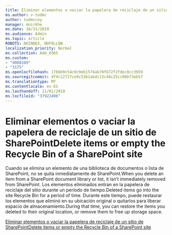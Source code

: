 ```yaml
---
title: Eliminar elementos o vaciar la papelera de reciclaje de un sitio de SharePoint
ms.author: v-todmc
author: todmccoy
manager: mnirkhe
ms.date: 10/31/2019
ms.audience: Admin
ms.topic: article
ROBOTS: NOINDEX, NOFOLLOW
localization_priority: Normal
ms.collection: Adm_O365
ms.custom:
- "9000209"
- "3175"
ms.openlocfilehash: 1766b9c54c0c9eb1574ab70f672f2fdec8cc3959
ms.sourcegitcommit: df4c12727ce9c53b1abdc13c48c25cc00b73eb57
ms.translationtype: MT
ms.contentlocale: es-ES
ms.lasthandoff: 11/01/2019
ms.locfileid: "37922496"
---
```

# <a name="delete-items-or-empty-the-recycle-bin-of-a-sharepoint-site"></a><span data-ttu-id="877dd-102">Eliminar elementos o vaciar la papelera de reciclaje de un sitio de SharePoint</span><span class="sxs-lookup"><span data-stu-id="877dd-102">Delete items or empty the Recycle Bin of a SharePoint site</span></span> 

<span data-ttu-id="877dd-103">Cuando se elimina un elemento de una biblioteca de documentos o lista de SharePoint, no se quita inmediatamente de SharePoint.</span><span class="sxs-lookup"><span data-stu-id="877dd-103">When you delete an item from a SharePoint document library or list, it isn’t immediately removed from SharePoint.</span></span> <span data-ttu-id="877dd-104">Los elementos eliminados entran en la papelera de reciclaje del sitio durante un período de tiempo.</span><span class="sxs-lookup"><span data-stu-id="877dd-104">Deleted items go into the site Recycle Bin for a period of time.</span></span> <span data-ttu-id="877dd-105">Durante este tiempo, puede restaurar los elementos que eliminó en su ubicación original o quitarlos para liberar espacio de almacenamiento.</span><span class="sxs-lookup"><span data-stu-id="877dd-105">During that time, you can restore the items you deleted to their original location, or remove them to free up storage space.</span></span>

[<span data-ttu-id="877dd-106">Eliminar elementos o vaciar la papelera de reciclaje de un sitio de SharePoint</span><span class="sxs-lookup"><span data-stu-id="877dd-106">Delete items or empty the Recycle Bin of a SharePoint site</span></span>](https://support.office.com/article/delete-items-or-empty-the-recycle-bin-of-a-sharepoint-site-2e713599-d13e-40d6-96dc-66f0a366f74e?ui=en-US&rs=en-US&ad=US#ID0EAADAAA=Online)